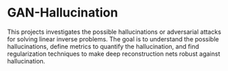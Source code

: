# GAN-Hallucination
This projects investigates the possible hallucinations or adversarial attacks for solving linear inverse problems. The goal is to understand the possible hallucinations, define metrics to quantify the hallucination, and find regularization techniques to make deep reconstruction nets robust against hallucination.
